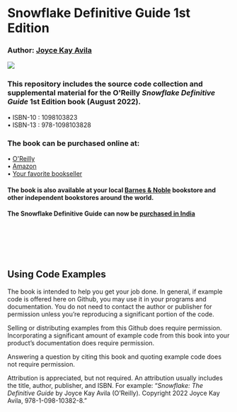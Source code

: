 # Snowflake Definitive Guide 1st Edition

### Author: [Joyce Kay Avila](https://www.linkedin.com/in/joycekayavila/)

<img align="left" src="https://user-images.githubusercontent.com/106447603/183307554-95eaa0c9-9d91-458c-9422-f2aea70eb1e1.png">
<br />

### This repository includes the source code collection and supplemental material for the O'Reilly *Snowflake Definitive Guide* 1st Edition book (August 2022).

  &#x2022; ISBN-10  : 1098103823 <br />
  &#x2022; ISBN-13  :  978-1098103828

 
### The book can be purchased online at:
  &#x2022; [O'Reilly](https://oreil.ly/PRJ83) <br />
  &#x2022; [Amazon](https://www.amazon.com/Snowflake-Definitive-Architecting-Designing-Deploying/dp/1098103823) <br />
  &#x2022; [Your favorite bookseller](https://bookshop.org/books/snowflake-the-definitive-guide-architecting-designing-and-deploying-on-the-snowflake-data-cloud/9781098103828)

#### The book is also available at your local [Barnes & Noble](https://www.barnesandnoble.com/w/snowflake-joyce-avila/1141119692) bookstore and other independent bookstores around the world.

#### The Snowflake Definitive Guide can now be [purchased in India](https://www.shroffpublishers.com/books/9789355421746/)

<br />
<br />
<br />
<br />

Using Code Examples
---
The book is intended to help you get your job done.  In general, if example code is offered here on Github, you may use it in your programs and documentation.  You do not need to contact the author or publisher for permission unless you’re reproducing a significant portion of the code.  

Selling or distributing examples from this Github does require permission.  Incorporating a significant amount of example code from this book into your product’s documentation does require permission.  

Answering a question by citing this book and quoting example code does not require permission.  

Attribution is appreciated, but not required.  An attribution usually includes the title, author, publisher, and ISBN.  For example: “*Snowflake: The Definitive Guide* by Joyce Kay Avila (O’Reilly).  Copyright 2022 Joyce Kay Avila, 978-1-098-10382-8.”
